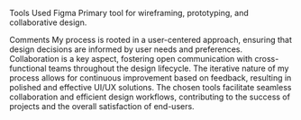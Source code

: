 Tools Used
Figma Primary tool for wireframing, prototyping, and collaborative design. 

Comments
My process is rooted in a user-centered approach, ensuring that design decisions are informed by user needs and preferences. Collaboration is a key aspect, fostering open communication with cross-functional teams throughout the design lifecycle. The iterative nature of my process allows for continuous improvement based on feedback, resulting in polished and effective UI/UX solutions. The chosen tools facilitate seamless collaboration and efficient design workflows, contributing to the success of projects and the overall satisfaction of end-users.
